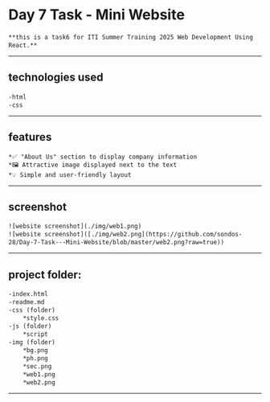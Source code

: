 # Day 7 Task - Mini Website
    **this is a task6 for ITI Summer Training 2025 Web Development Using React.**

-----------------------------------

## technologies used
    -html
    -css

----------------------------------

## features
    *✅ "About Us" section to display company information
    *🖼 Attractive image displayed next to the text
    *💡 Simple and user-friendly layout

----------------------------------

## screenshot
    ![website screenshot](./img/web1.png)
    ![website screenshot]([./img/web2.png](https://github.com/sondos-28/Day-7-Task---Mini-Website/blob/master/web2.png?raw=true))

---------------------------------

## project folder:
    -index.html
    -readme.md
    -css (folder)
        *style.css
    -js (folder)
        *script
    -img (folder)
        *bg.png
        *ph.png
        *sec.png
        *web1.png
        *web2.png

-------------------------------
